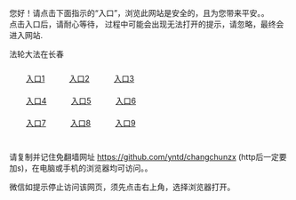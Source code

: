 您好！请点击下面指示的“入口”，浏览此网站是安全的，且为您带来平安。。 <br/>
点击入口后，请耐心等待， 过程中可能会出现无法打开的提示，请忽略，最终会进入网站. </br>

法轮大法在长春<br/>
<div style="padding:10px"><a style="margin:20px" target="_blank" href="https://d1dl10vhl12jn.cloudfront.net/2Qpsp?zqzfg" id="ccLink1" rel="nofollow">入口1</a> <a target="_blank" style="margin:20px" href="https://d1et8rqypguh9w.cloudfront.net/2Qpsp?cxkrytk" id="ccLink2" rel="nofollow">入口2</a> <a style="margin:20px" target="_blank" href="https://d1qld7u3d5v72i.cloudfront.net/2Qpsp?azuakwl" id="ccLink3" rel="nofollow">入口3</a></div>

<div style="padding:10px" ><a style="margin:20px" target="_blank" href="https://d1dl10vhl12jn.cloudfront.net/2Qpsp?zqzfg" id="ccLink4" rel="nofollow">入口4</a> <a style="margin:20px" href="https://d1et8rqypguh9w.cloudfront.net/2Qpsp?cxkrytk" target="_blank" id="ccLink5" rel="nofollow">入口5</a> <a style="margin:20px" href="https://d1qld7u3d5v72i.cloudfront.net/2Qpsp?azuakwl" target="_blank" id="ccLink6" rel="nofollow">入口6</a></div>

<div style="padding:10px"><a style="margin:20px" target="_blank" href="https://d1dl10vhl12jn.cloudfront.net/2Qpsp?zqzfg" id="ccLink7" rel="nofollow">入口7</a> <a style="margin:20px" href="https://d1et8rqypguh9w.cloudfront.net/2Qpsp?cxkrytk" target="_blank" id="ccLink8" rel="nofollow">入口8</a> <a style="margin:20px" target="_blank" href="https://d1qld7u3d5v72i.cloudfront.net/2Qpsp?azuakwl" id="ccLink9" rel="nofollow">入口9</a></div>

<br/>



请复制并记住免翻墙网址 https://github.com/yntd/changchunzx (http后一定要加s)，在电脑或手机的浏览器均可访问。。<br/>

微信如提示停止访问该网页，须先点击右上角，选择浏览器打开。

